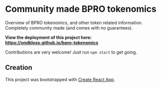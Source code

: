 # Community made BPRO tokenomics

Overview of BPRO tokenomics, and other token related information. Completely community made (and comes with no guarantees).

**View the deployment of this project here: https://ondkloss.github.io/bpro-tokenomics**

Contributions are very welcome! Just run `npm start` to get going.

## Creation

This project was bootstrapped with [Create React App](https://github.com/facebook/create-react-app).
